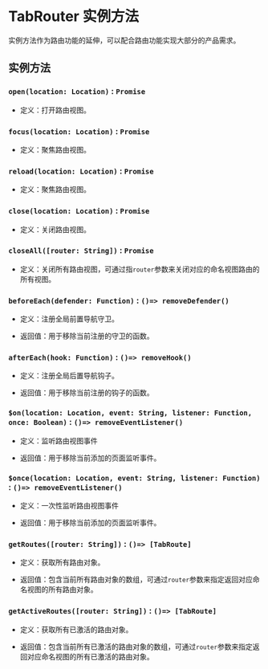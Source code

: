 # TabRouter 实例方法

实例方法作为路由功能的延伸，可以配合路由功能实现大部分的产品需求。

## 实例方法

### `open(location: Location)` : `Promise`

* 定义：打开路由视图。

### `focus(location: Location)` : `Promise`

* 定义：聚焦路由视图。

### `reload(location: Location)` : `Promise`

* 定义：聚焦路由视图。

### `close(location: Location)` : `Promise`

* 定义：关闭路由视图。

### `closeAll([router: String])` : `Promise`

* 定义：关闭所有路由视图，可通过指`router`参数来关闭对应的命名视图路由的所有视图。

### `beforeEach(defender: Function)` : `()=> removeDefender()`

* 定义：注册全局前置导航守卫。
  
* 返回值：用于移除当前注册的守卫的函数。

### `afterEach(hook: Function)` : `()=> removeHook()`

* 定义：注册全局后置导航钩子。
  
* 返回值：用于移除当前注册的钩子的函数。

### `$on(location: Location, event: String, listener: Function, once: Boolean)` : `()=> removeEventListener()`

* 定义：监听路由视图事件
  
* 返回值：用于移除当前添加的页面监听事件。

### `$once(location: Location, event: String, listener: Function)` : `()=> removeEventListener()`

* 定义：一次性监听路由视图事件
  
* 返回值：用于移除当前添加的页面监听事件。

### `getRoutes([router: String])` : `()=> [TabRoute]`

* 定义：获取所有路由对象。
  
* 返回值：包含当前所有路由对象的数组，可通过`router`参数来指定返回对应命名视图的所有路由对象。

### `getActiveRoutes([router: String])` : `()=> [TabRoute]`

* 定义：获取所有已激活的路由对象。
  
* 返回值：包含当前所有已激活的路由对象的数组，可通过`router`参数来指定返回对应命名视图的所有已激活的路由对象。
